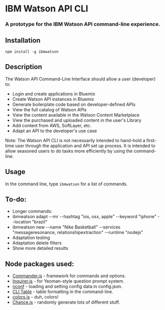 # IBM Watson API CLI
### A prototype for the IBM Watson API command-line experience.

## Installation
`npm install -g ibmwatson`

## Description
The Watson API Command-Line Interface should allow a user (developer) to:

* Login and create applications in Bluemix
* Create Watson API instances in Bluemix
* Generate boilerplate code based on developer-defined APIs
* View the full catalog of Watson APIs
* View the content available in the Watson Content Marketplace
* View the purchased and uploaded content in the user's Library
* Add content from AWS, SoftLayer, etc.
* Adapt an API to the developer's use case

Note:
The Watson API CLI is not necessarily intended to hand-hold a first-time user through the application and API set up process. It is intended to allow seasoned users to do tasks more efficiently by using the command-line.

## Usage
In the command line, type `ibmwatson` for a list of commands.

## To-do:
* Longer commands:
* ibmwatson adapt --mr --hashtag "ios, osx, apple" --keyword "iphone" --location "brazil"
* ibmwatson new --name "Nike Basketball" --services "messageresonance, relationshipextraction" --runtime "nodejs"
* Adaptation testing
* Adaptation delete filters
* Show more detailed results

## Node packages used:
* [Commander.js](https://github.com/visionmedia/commander.js/) - framework for commands and options.
* [Inquirer.js](https://github.com/SBoudrias/Inquirer.js/) - for Yeoman-style question prompt system.
* [nconf](https://github.com/flatiron/nconf) - loading and setting config data in config.json.
* [CLI Table](https://github.com/Automattic/cli-table) - table formatting in the command-line.
* [colors.js](https://github.com/marak/colors.js) - duh, colors!
* [Chance.js](https://github.com/victorquinn/chancejs) - randomly generate lots of different stuff.